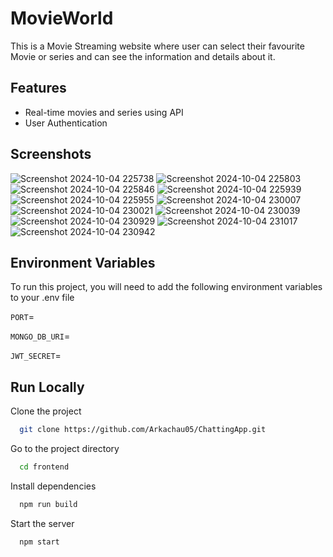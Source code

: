 
# MovieWorld
This is a Movie Streaming website where user can select their favourite Movie or series and can see the information and details about it.




## Features

- Real-time movies and series using API
- User Authentication 



## Screenshots


![Screenshot 2024-10-04 225738](https://github.com/user-attachments/assets/42da3263-96bf-4553-927e-48ce5a09fc4a)
![Screenshot 2024-10-04 225803](https://github.com/user-attachments/assets/35e2c7bd-a6f3-4cd4-ad54-cda0fedd1673)
![Screenshot 2024-10-04 225846](https://github.com/user-attachments/assets/4c151cb4-2dfd-4e13-91a4-2a60ff103d3b)
![Screenshot 2024-10-04 225939](https://github.com/user-attachments/assets/0eb3de87-edd9-44f0-8dbe-699e0b2d2886)
![Screenshot 2024-10-04 225955](https://github.com/user-attachments/assets/b7fa1c83-d5d5-47ee-8d6b-da58975c8a3b)
![Screenshot 2024-10-04 230007](https://github.com/user-attachments/assets/f5183966-ddc7-4854-8805-5c85d5471e38)
![Screenshot 2024-10-04 230021](https://github.com/user-attachments/assets/032df005-077c-48c5-9327-c1b3cb590f01)
![Screenshot 2024-10-04 230039](https://github.com/user-attachments/assets/0bf111f3-f3b1-4501-9509-aea88e156060)
![Screenshot 2024-10-04 230929](https://github.com/user-attachments/assets/00da1e04-4091-4e53-887b-f00217adb384)
![Screenshot 2024-10-04 231017](https://github.com/user-attachments/assets/8532a9b4-6945-4ec5-9abe-67303aad2c2c)
![Screenshot 2024-10-04 230942](https://github.com/user-attachments/assets/76b3f10b-27ee-42ae-b74c-d3471866c9c1)



## Environment Variables

To run this project, you will need to add the following environment variables to your .env file

`PORT`=

`MONGO_DB_URI`=

`JWT_SECRET`=


## Run Locally

Clone the project

```bash
  git clone https://github.com/Arkachau05/ChattingApp.git
```

Go to the project directory


```bash
  cd frontend
```

Install dependencies

```bash
  npm run build
```

Start the server

```bash
  npm start
```


